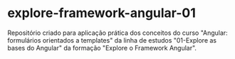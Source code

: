 # explore-framework-angular-01
Repositório criado para aplicação prática dos conceitos do curso "Angular: formulários orientados a templates" da linha de estudos "01-Explore as bases do Angular" da formação "Explore o Framework Angular". 
